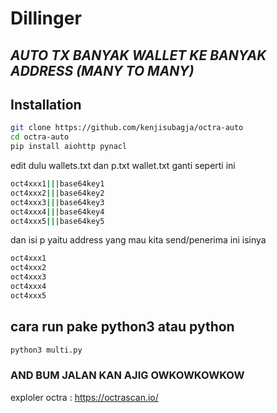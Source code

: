 # Dillinger
## _AUTO TX BANYAK WALLET KE BANYAK ADDRESS (MANY TO MANY)_

## Installation


```sh
git clone https://github.com/kenjisubagja/octra-auto
cd octra-auto
pip install aiohttp pynacl
```

edit dulu wallets.txt dan p.txt
wallet.txt ganti seperti ini
```sh
oct4xxx1|||base64key1
oct4xxx2|||base64key2
oct4xxx3|||base64key3
oct4xxx4|||base64key4
oct4xxx5|||base64key5
```
dan isi p yaitu address yang mau kita send/penerima
ini isinya 
```sh
oct4xxx1
oct4xxx2
oct4xxx3
oct4xxx4
oct4xxx5
```
## cara run pake python3 atau python
```sh
python3 multi.py
```
### AND BUM JALAN KAN AJIG OWKOWKOWKOW ###
exploler octra : https://octrascan.io/

